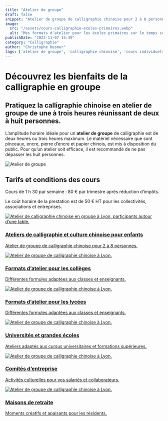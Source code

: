 ```yaml
---
title: "Atelier de groupe"
draft: false
snippet: "Atelier de groupe de calligraphie chinoise pour 2 à 8 personnes."
image:
  src: "/assets/cours-calligraphie-ecoles-primaires.webp"
  alt: "Mes formats d'atelier pour les écoles primaires sur le temps scolaire"
publishDate: "2022-11-07 15:39"
category: "Calligraphie"
author: "Christophe Desmur"
tags: ['atelier de groupe', 'calligraphie chinoise', 'cours individuels', 'pinceaux', 'encre', 'papier chinois', 'réduction d’impôts', 'collectivités', 'associations', 'entreprises']
---
```


# Découvrez les bienfaits de la calligraphie en groupe

## Pratiquez la calligraphie chinoise en atelier de groupe de une à trois heures réunissant de deux à huit personnes.

L’amplitude horaire idéale pour un **atelier de groupe** de calligraphie est de deux heures ou trois heures maximum. Le matériel nécessaire que sont pinceaux, encre, pierre d’encre et papier chinois, est mis à disposition du public. Pour qu’un atelier soit efficace, il est recommandé de ne pas dépasser les huit personnes.

![Atelier de groupe](/assets/atelier-de-groupe-calligraphie-lyon.webp)

## Tarifs et conditions des cours

Cours de 1 h 30 par semaine : 80 € par trimestre après réduction d’impôts.

Le coût horaire de la prestation est de 50 € HT pour les collectivités, associations et entreprises.


<div class="mt-16 grid grid-cols-1 sm:grid-cols-2 gap-6 max-w-4xl mx-auto">

  <!-- 1. Lien existant -->
  <a href="ecoles-primaires" class="group block rounded-2xl overflow-hidden shadow-md hover:shadow-xl transition">
    <img src="/assets/cours-calligraphie-ecoles-primaires.webp" alt="Atelier de calligraphie chinoise en groupe à Lyon, participants autour d’une table." class="w-full h-40 object-cover group-hover:scale-105 transition-transform duration-300" />
    <div class="p-3 bg-white text-center">
      <h3 class="text-lg font-semibold text-gray-800 group-hover:text-black">Ateliers de calligraphie et culture chinoise pour enfants</h3>
      <p class="text-sm text-gray-600 mt-1">Atelier de groupe de calligraphie chinoise pour 2 à 8 personnes.</p>
    </div>
  </a>

  <!-- 2. Formats atelier collèges -->
  <a href="/colleges" class="group block rounded-2xl overflow-hidden shadow-md hover:shadow-xl transition">
    <img src="/assets/colleges.webp" alt="Atelier de groupe de calligraphie chinoise à Lyon." class="w-full h-40 object-cover group-hover:scale-105 transition-transform duration-300" />
    <div class="p-3 bg-white text-center">
      <h3 class="text-lg font-semibold text-gray-800 group-hover:text-black">Formats d’atelier pour les collèges</h3>
      <p class="text-sm text-gray-600 mt-1">Différentes formules adaptées aux classes et enseignants.</p>
    </div>
  </a>

  <!-- 2. Formats atelier lycées -->
  <a href="/formats-atelier-pour-les-lycees" class="group block rounded-2xl overflow-hidden shadow-md hover:shadow-xl transition">
    <img src="/assets/lycees.webp" alt="Atelier de groupe de calligraphie chinoise à Lyon." class="w-full h-40 object-cover group-hover:scale-105 transition-transform duration-300" />
    <div class="p-3 bg-white text-center">
      <h3 class="text-lg font-semibold text-gray-800 group-hover:text-black">Formats d’atelier pour les lycées</h3>
      <p class="text-sm text-gray-600 mt-1">Différentes formules adaptées aux classes et enseignants.</p>
    </div>
  </a>

  <!-- 3. Universités et grandes écoles -->
  <a href="/universites-et-grandes-ecoles" class="group block rounded-2xl overflow-hidden shadow-md hover:shadow-xl transition">
    <img src="/assets/ecoles.webp" alt="Atelier de groupe de calligraphie chinoise à Lyon." class="w-full h-40 object-cover group-hover:scale-105 transition-transform duration-300" />
    <div class="p-3 bg-white text-center">
      <h3 class="text-lg font-semibold text-gray-800 group-hover:text-black">Universités et grandes écoles</h3>
      <p class="text-sm text-gray-600 mt-1">Ateliers adaptés aux cursus universitaires et formations supérieures.</p>
    </div>
  </a>

  <!-- 4. Comités d’entreprise -->
  <a href="/comites-entreprise" class="group block rounded-2xl overflow-hidden shadow-md hover:shadow-xl transition">
    <img src="/assets/entreprises.webp" alt="Atelier de groupe de calligraphie chinoise à Lyon." class="w-full h-40 object-cover group-hover:scale-105 transition-transform duration-300" />
    <div class="p-3 bg-white text-center">
      <h3 class="text-lg font-semibold text-gray-800 group-hover:text-black">Comités d’entreprise</h3>
      <p class="text-sm text-gray-600 mt-1">Activités culturelles pour vos salariés et collaborateurs.</p>
    </div>
  </a>

  <!-- 5. Maisons de retraite -->
  <a href="/maisons-de-retraite" class="group block rounded-2xl overflow-hidden shadow-md hover:shadow-xl transition">
    <img src="/assets/ephad.webp" alt="Atelier de groupe de calligraphie chinoise à Lyon." class="w-full h-40 object-cover group-hover:scale-105 transition-transform duration-300" />
    <div class="p-3 bg-white text-center">
      <h3 class="text-lg font-semibold text-gray-800 group-hover:text-black">Maisons de retraite</h3>
      <p class="text-sm text-gray-600 mt-1">Moments créatifs et apaisants pour les résidents.</p>
    </div>
  </a>

</div>
